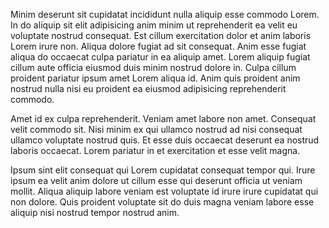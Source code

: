 Minim deserunt sit cupidatat incididunt nulla aliquip esse commodo Lorem. In do aliquip sit elit adipisicing anim minim ut reprehenderit ea velit eu voluptate nostrud consequat. Est cillum exercitation dolor et anim laboris Lorem irure non. Aliqua dolore fugiat ad sit consequat. Anim esse fugiat aliqua do occaecat culpa pariatur in ea aliquip amet. Lorem aliquip fugiat cillum aute officia eiusmod duis minim nostrud dolore in. Culpa cillum proident pariatur ipsum amet Lorem aliqua id. Anim quis proident anim nostrud nulla nisi eu proident ea eiusmod adipisicing reprehenderit commodo.

Amet id ex culpa reprehenderit. Veniam amet labore non amet. Consequat velit commodo sit. Nisi minim ex qui ullamco nostrud ad nisi consequat ullamco voluptate nostrud quis. Et esse duis occaecat deserunt ea nostrud laboris occaecat. Lorem pariatur in et exercitation et esse velit magna.

Ipsum sint elit consequat qui Lorem cupidatat consequat tempor qui. Irure ipsum ea velit anim dolore ut cillum esse qui deserunt officia ut veniam mollit. Aliqua aliquip labore veniam est voluptate id irure irure cupidatat qui non dolore. Quis proident voluptate sit do duis magna veniam labore esse aliquip nisi nostrud tempor nostrud anim.
